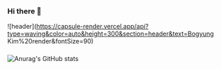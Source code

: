 ### Hi there 👋

![header](https://capsule-render.vercel.app/api?type=waving&color=auto&height=300&section=header&text=Bogyung Kim%20render&fontSize=90)
###
![Anurag's GitHub stats](https://github-readme-stats.vercel.app/api?username=bogyung1&show_icons=true&theme=buefy)

<!--
**bogyung1/bogyung1** is a ✨ _special_ ✨ repository because its `README.md` (this file) appears on your GitHub profile.

Here are some ideas to get you started:

- 🔭 I’m currently working on ...
- 🌱 I’m currently learning ...
- 👯 I’m looking to collaborate on ...
- 🤔 I’m looking for help with ...
- 💬 Ask me about ...
- 📫 How to reach me: ...
- 😄 Pronouns: ...
- ⚡ Fun fact: ...
-->
